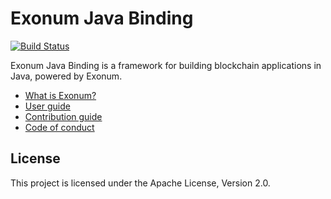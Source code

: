 # Exonum Java Binding

[![Build Status](https://www.travis-ci.com/exonum/exonum-java-binding.svg?token=2dVYazsUZFvBqHW82g4U&branch=master)](https://www.travis-ci.com/exonum/exonum-java-binding)

Exonum Java Binding is a framework for building blockchain applications in Java, powered by Exonum.

  - [What is Exonum?](https://exonum.com/doc/get-started/what-is-exonum/)
  - [User guide](https://exonum.com/doc/) <!-- TODO: Add a proper link to the user guide-->
  - [Contribution guide](CONTRIBUTING.md)
  - [Code of conduct](https://github.com/exonum/exonum/blob/master/CODE_OF_CONDUCT.md)

## License
This project is licensed under the Apache License, Version 2.0.
